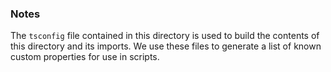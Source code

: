 ### Notes

The `tsconfig` file contained in this directory is used to build the contents of this directory and its imports. We use these files to generate a list of known custom properties for use in scripts.
